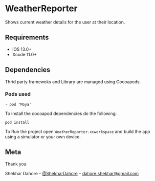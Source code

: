 # WeatherReporter
Shows current weather details for the user at their location.

## Requirements

- iOS 13.0+
- Xcode 11.0+

## Dependencies

Thrid party framewoks and Library are managed using Cocoapods.

### Pods used 
	- pod 'Moya'

To install the cocoapod dependencies do the following:

```
pod install
```

To Run the project open `WeatherReporter.xcworkspace` and build the app using a simulator or your own device.


## Meta

Thank you

Shekhar Dahore – [@ShekharDahore](https://twitter.com/ShekharDahore) – dahore.shekhar@gmail.com
